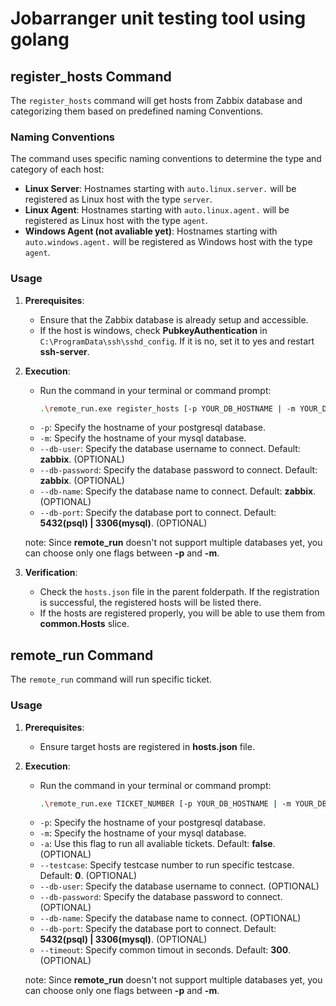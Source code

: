 # Jobarranger unit testing tool using golang

## register_hosts Command

The `register_hosts` command will get hosts from Zabbix database and categorizing them based on predefined naming Conventions.

### Naming Conventions

The command uses specific naming conventions to determine the type and category of each host:

- **Linux Server**: Hostnames starting with `auto.linux.server.` will be registered as Linux host with the type `server`.
- **Linux Agent**: Hostnames starting with `auto.linux.agent.` will be registered as Linux host with the type `agent`.
- **Windows Agent (not avaliable yet)**: Hostnames starting with `auto.windows.agent.` will be registered as Windows host with the type `agent`.

### Usage

1. **Prerequisites**:
   - Ensure that the Zabbix database is already setup and accessible.
   - If the host is windows, check **PubkeyAuthentication** in `C:\ProgramData\ssh\sshd_config`. If it is no, set it to yes and restart **ssh-server**.

2. **Execution**:
   - Run the command in your terminal or command prompt:
     ```bash
     .\remote_run.exe register_hosts [-p YOUR_DB_HOSTNAME | -m YOUR_DB_HOSTNAME]
     ```
   - `-p`: Specify the hostname of your postgresql database.
   - `-m`: Specify the hostname of your mysql database.
   - `--db-user`: Specify the database username to connect. Default: **zabbix**. (OPTIONAL)
   - `--db-password`: Specify the database password to connect. Default: **zabbix**. (OPTIONAL)
   - `--db-name`: Specify the database name to connect. Default: **zabbix**. (OPTIONAL)
   - `--db-port`: Specify the database port to connect. Default: **5432(psql) | 3306(mysql)**. (OPTIONAL)

   note: Since **remote_run** doesn't not support multiple databases yet, you can choose only one flags between **-p** and **-m**.

3. **Verification**:
   - Check the `hosts.json` file in the parent folderpath. If the registration is successful, the registered hosts will be listed there.
   - If the hosts are registered properly, you will be able to use them from **common.Hosts** slice.

## remote_run Command

The `remote_run` command will run specific ticket.

### Usage

1. **Prerequisites**:
   - Ensure target hosts are registered in **hosts.json** file.

2. **Execution**:
   - Run the command in your terminal or command prompt:
     ```bash
     .\remote_run.exe TICKET_NUMBER [-p YOUR_DB_HOSTNAME | -m YOUR_DB_HOSTNAME]
     ```
   - `-p`: Specify the hostname of your postgresql database.
   - `-m`: Specify the hostname of your mysql database.
   - `-a`: Use this flag to run all avaliable tickets. Default: **false**. (OPTIONAL)
   - `--testcase`: Specify testcase number to run specific testcase. Default: **0**. (OPTIONAL)
   - `--db-user`: Specify the database username to connect. (OPTIONAL)
   - `--db-password`: Specify the database password to connect. (OPTIONAL)
   - `--db-name`: Specify the database name to connect. (OPTIONAL)
   - `--db-port`: Specify the database port to connect. Default: **5432(psql) | 3306(mysql)**. (OPTIONAL)
   - `--timeout`: Specify common timout in seconds. Default: **300**. (OPTIONAL)

   note: Since **remote_run** doesn't not support multiple databases yet, you can choose only one flags between **-p** and **-m**.
